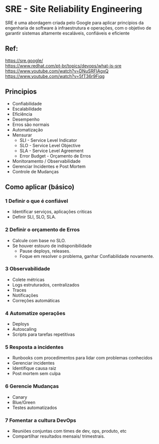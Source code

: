 # SRE - Site Reliability Engineering

SRE é uma abordagem criada pelo Google para aplicar princípios da engenharia de software à infraestrutura e operações, com o objetivo de garantir sistemas altamente escaláveis, confiáveis e eficiente


## Ref:
<https://sre.google/>\
<https://www.redhat.com/pt-br/topics/devops/what-is-sre>\
<https://www.youtube.com/watch?v=DNuSRFIAgxQ>\
<https://www.youtube.com/watch?v=5fT36r9Fiqg>



## Principios 

- Confiabilidade
- Escalabilidade
- Eficiência
- Desempenho
- Erros são normais
- Automatização
- Mensurar
    - SLI - Service Level Indicator
    - SLO - Service Level Objective
    - SLA - Service Level Agreement
    - Error Budget - Orçamento de Erros
- Monitoramento / Observabilidade
- Gerenciar Incidentes e Post Mortem
- Controle de Mudanças


## Como aplicar (básico)

### 1 Definir o que é confiável

- Identificar serviços, aplicações criticas
- Definir SLI, SLO, SLA.

### 2 Definir o orçamento de Erros

- Calcule com base no SLO.
- Se houver estouro de indisponibilidade
    - Pause deploys, releases. 
    - Foque em resolver o problema, ganhar Confiabilidade novamente.

### 3 Observabilidade

- Colete métricas
- Logs estruturados, centralizados
- Traces
- Notificações
- Correções automáticas

### 4 Automatize operações

- Deploys 
- Autoscaling
- Scripts para tarefas repetitivas

### 5 Resposta a incidentes

- Runbooks com procedimentos para lidar com problemas conhecidos
- Gerenciar incidentes
- Identifique causa raiz
- Post mortem sem culpa

### 6 Gerencie Mudanças

- Canary
- Blue/Green
- Testes automatizados

### 7 Fomentar a cultura DevOps

- Reuniões conjuntas com times de dev, ops, produto, etc
- Compartilhar resultados mensais/ trimestrais.

